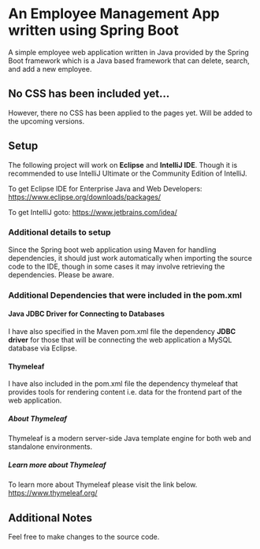 # An Employee Management App written using Spring Boot
A simple employee web application written in Java provided by the Spring Boot framework which is a Java based framework that can delete, search, and add a new employee. 

## No CSS has been included yet...
However, there no CSS has been applied to the pages yet. Will be added to the upcoming versions.

## Setup
The following project will work on **Eclipse** and **IntelliJ IDE**.
Though it is recommended to use IntelliJ Ultimate or the Community Edition of IntelliJ.

To get Eclipse IDE for Enterprise Java and Web Developers:
https://www.eclipse.org/downloads/packages/ 

To get IntelliJ goto:
https://www.jetbrains.com/idea/ 

### Additional details to setup
Since the Spring boot web application using Maven for handling dependencies, it should just work automatically when importing the source code to the IDE, though in some cases it may involve retrieving the dependencies. Please be aware. 

### Additional Dependencies that were included in the pom.xml
#### Java JDBC Driver for Connecting to Databases
I have also specified in the Maven pom.xml file the dependency **JDBC driver** for those that will be connecting the web application a MySQL database via Eclipse.

#### Thymeleaf
I have also included in the pom.xml file the dependency thymeleaf that provides tools for rendering content i.e. data for the frontend part of the web application.

##### About Thymeleaf
Thymeleaf is a modern server-side Java template engine for both web and standalone environments.

##### Learn more about Thymeleaf
To learn more about Thymeleaf please visit the link below.
https://www.thymeleaf.org/

## Additional Notes
Feel free to make changes to the source code.
